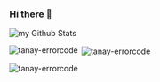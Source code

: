 ### Hi there 👋
<img align="center" src="https://github-readme-stats.vercel.app/api?username=Tanay-ErrorCode&include_all_commits=true&count_private=true&show_icons=true&line_height=20&title_color=2B5BBD&icon_color=1124BB&text_color=A1A1A1&bg_color=0,000000,130F40" alt="my Github Stats"/>
<p><img align="left" src="https://github-readme-stats.vercel.app/api/top-langs?username=tanay-errorcode&show_icons=true&locale=en&layout=compact" alt="tanay-errorcode" /></p>

<p>&nbsp;<img align="center" src="https://github-readme-stats.vercel.app/api?username=tanay-errorcode&show_icons=true&locale=en" alt="tanay-errorcode" /></p>

<p><img align="center" src="https://github-readme-streak-stats.herokuapp.com/?user=tanay-errorcode&" alt="tanay-errorcode" /></p>
<!--
**Tanay-ErrorCode/Tanay-ErrorCode** is a ✨ _special_ ✨ repository because its `README.md` (this file) appears on your GitHub profile.

Here are some ideas to get you started:

- 🔭 I’m currently working on ...
- 🌱 I’m currently learning ...
- 👯 I’m looking to collaborate on ...
- 🤔 I’m looking for help with ...
- 💬 Ask me about ...
- 📫 How to reach me: ...
-->
